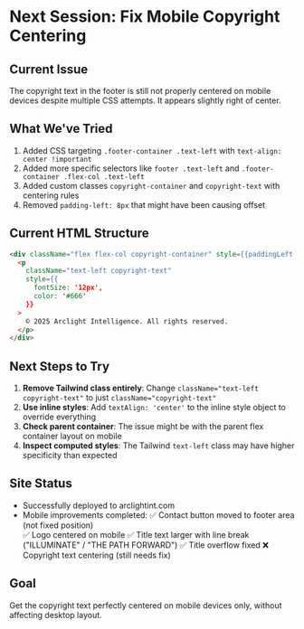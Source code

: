 # Next Session: Fix Mobile Copyright Centering

## Current Issue
The copyright text in the footer is still not properly centered on mobile devices despite multiple CSS attempts. It appears slightly right of center.

## What We've Tried
1. Added CSS targeting `.footer-container .text-left` with `text-align: center !important`
2. Added more specific selectors like `footer .text-left` and `.footer-container .flex-col .text-left`
3. Added custom classes `copyright-container` and `copyright-text` with centering rules
4. Removed `padding-left: 8px` that might have been causing offset

## Current HTML Structure
```html
<div className="flex flex-col copyright-container" style={{paddingLeft: '8px'}}>
  <p 
    className="text-left copyright-text"
    style={{
      fontSize: '12px',
      color: '#666'
    }}
  >
    © 2025 Arclight Intelligence. All rights reserved.
  </p>
</div>
```

## Next Steps to Try
1. **Remove Tailwind class entirely**: Change `className="text-left copyright-text"` to just `className="copyright-text"` 
2. **Use inline styles**: Add `textAlign: 'center'` to the inline style object to override everything
3. **Check parent container**: The issue might be with the parent flex container layout on mobile
4. **Inspect computed styles**: The Tailwind `text-left` class may have higher specificity than expected

## Site Status
- Successfully deployed to arclightint.com
- Mobile improvements completed:
  ✅ Contact button moved to footer area (not fixed position)  
  ✅ Logo centered on mobile
  ✅ Title text larger with line break ("ILLUMINATE" / "THE PATH FORWARD")
  ✅ Title overflow fixed
  ❌ Copyright text centering (still needs fix)

## Goal
Get the copyright text perfectly centered on mobile devices only, without affecting desktop layout.